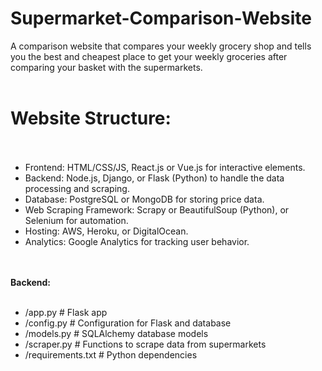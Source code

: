 # Supermarket-Comparison-Website
A comparison website that compares your weekly grocery shop and tells you the best and cheapest place to get your weekly groceries after comparing your basket with the supermarkets.<br></br>
# Website Structure:<br></br>
<ul>
<li>Frontend: HTML/CSS/JS, React.js or Vue.js for interactive elements.</li>
<li>Backend: Node.js, Django, or Flask (Python) to handle the data processing and scraping.</li>
<li>Database: PostgreSQL or MongoDB for storing price data.</li>
<li>Web Scraping Framework: Scrapy or BeautifulSoup (Python), or Selenium for automation.</li>
<li>Hosting: AWS, Heroku, or DigitalOcean.</li>
<li>Analytics: Google Analytics for tracking user behavior.</li>
</ul>
<br></br>
<b>Backend:</b><br></br>
<ul>
    <li>/app.py             # Flask app</li>
    <li>/config.py          # Configuration for Flask and database</li>
    <li>/models.py          # SQLAlchemy database models</li>
    <li>/scraper.py         # Functions to scrape data from supermarkets</li>
    <li>/requirements.txt   # Python dependencies</li>
</ul>
